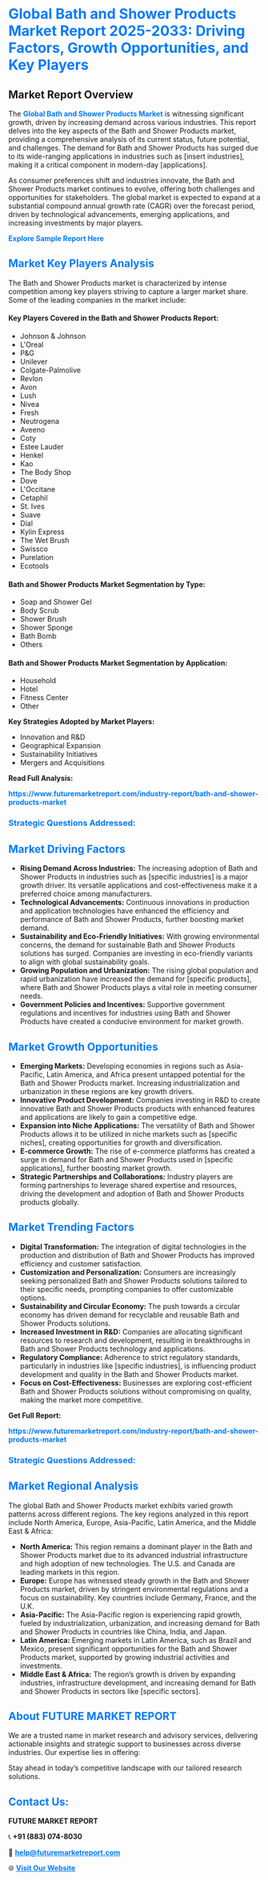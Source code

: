 <h1 style="color: #007BFF;">Global Bath and Shower Products Market Report 2025-2033: Driving Factors, Growth Opportunities, and Key Players</h1>

<section id="overview">
<h2>Market Report Overview</h2>
<p>The <a href="https://www.futuremarketreport.com/industry-report/bath-and-shower-products-market" style="color: #007BFF; text-decoration: none;"><strong>Global Bath and Shower Products Market</strong></a> is witnessing significant growth, driven by increasing demand across various industries. This report delves into the key aspects of the Bath and Shower Products market, providing a comprehensive analysis of its current status, future potential, and challenges. The demand for Bath and Shower Products has surged due to its wide-ranging applications in industries such as [insert industries], making it a critical component in modern-day [applications].</p>
<p>As consumer preferences shift and industries innovate, the Bath and Shower Products market continues to evolve, offering both challenges and opportunities for stakeholders. The global market is expected to expand at a substantial compound annual growth rate (CAGR) over the forecast period, driven by technological advancements, emerging applications, and increasing investments by major players.</p>
</section>

<section id="overview">
<p><a href="https://www.futuremarketreport.com/request-sample/reportId=101906" style="color: #007BFF; text-decoration: none;"><strong>Explore Sample Report Here</strong></a></p>
</section>

<section id="key-players">
<h2 style="color: #007BFF;">Market Key Players Analysis</h2>
<p>The Bath and Shower Products market is characterized by intense competition among key players striving to capture a larger market share. Some of the leading companies in the market include:</p>
<h4>Key Players Covered in the Bath and Shower Products Report:</h4>
<ul><li>Johnson &amp; Johnson</li><li>L&#039;Oreal</li><li>P&amp;G</li><li>Unilever</li><li>Colgate-Palmolive</li><li>Revlon</li><li>Avon</li><li>Lush</li><li>Nivea</li><li>Fresh</li><li>Neutrogena</li><li>Aveeno</li><li>Coty</li><li>Estee Lauder</li><li>Henkel</li><li>Kao</li><li>The Body Shop</li><li>Dove</li><li>L&#039;Occitane</li><li>Cetaphil</li><li>St. Ives</li><li>Suave</li><li>Dial</li><li>Kylin Express</li><li>The Wet Brush</li><li>Swissco</li><li>Purelation</li><li>Ecotools</li></ul>
<h4>Bath and Shower Products Market Segmentation by Type:</h4>
<ul><li>Soap and Shower Gel</li><li>Body Scrub</li><li>Shower Brush</li><li>Shower Sponge</li><li>Bath Bomb</li><li>Others</li></ul>

<h4>Bath and Shower Products Market Segmentation by Application:</h4>
<ul><li>Household</li><li>Hotel</li><li>Fitness Center</li><li>Other</li></ul>
<p><strong>Key Strategies Adopted by Market Players:</strong></p>
<ul>
<li>Innovation and R&D</li>
<li>Geographical Expansion</li>
<li>Sustainability Initiatives</li>
<li>Mergers and Acquisitions</li>
</ul>
</section>

<section>
<p><strong>Read Full Analysis: </strong></p><a href="https://www.futuremarketreport.com/industry-report/bath-and-shower-products-market" style="color: #007BFF; text-decoration: none;"><strong>https://www.futuremarketreport.com/industry-report/bath-and-shower-products-market</strong></a>
<h3 style="color: #007BFF;">Strategic Questions Addressed:</h3>
</section>

<section id="driving-factors">
<h2 style="color: #007BFF;">Market Driving Factors</h2>
<ul>
<li><strong>Rising Demand Across Industries:</strong> The increasing adoption of Bath and Shower Products in industries such as [specific industries] is a major growth driver. Its versatile applications and cost-effectiveness make it a preferred choice among manufacturers.</li>
<li><strong>Technological Advancements:</strong> Continuous innovations in production and application technologies have enhanced the efficiency and performance of Bath and Shower Products, further boosting market demand.</li>
<li><strong>Sustainability and Eco-Friendly Initiatives:</strong> With growing environmental concerns, the demand for sustainable Bath and Shower Products solutions has surged. Companies are investing in eco-friendly variants to align with global sustainability goals.</li>
<li><strong>Growing Population and Urbanization:</strong> The rising global population and rapid urbanization have increased the demand for [specific products], where Bath and Shower Products plays a vital role in meeting consumer needs.</li>
<li><strong>Government Policies and Incentives:</strong> Supportive government regulations and incentives for industries using Bath and Shower Products have created a conducive environment for market growth.</li>
</ul>
</section>

<section id="growth-opportunities">
<h2 style="color: #007BFF;">Market Growth Opportunities</h2>
<ul>
<li><strong>Emerging Markets:</strong> Developing economies in regions such as Asia-Pacific, Latin America, and Africa present untapped potential for the Bath and Shower Products market. Increasing industrialization and urbanization in these regions are key growth drivers.</li>
<li><strong>Innovative Product Development:</strong> Companies investing in R&D to create innovative Bath and Shower Products products with enhanced features and applications are likely to gain a competitive edge.</li>
<li><strong>Expansion into Niche Applications:</strong> The versatility of Bath and Shower Products allows it to be utilized in niche markets such as [specific niches], creating opportunities for growth and diversification.</li>
<li><strong>E-commerce Growth:</strong> The rise of e-commerce platforms has created a surge in demand for Bath and Shower Products used in [specific applications], further boosting market growth.</li>
<li><strong>Strategic Partnerships and Collaborations:</strong> Industry players are forming partnerships to leverage shared expertise and resources, driving the development and adoption of Bath and Shower Products products globally.</li>
</ul>
</section>

<section id="trending-factors">
<h2 style="color: #007BFF;">Market Trending Factors</h2>
<ul>
<li><strong>Digital Transformation:</strong> The integration of digital technologies in the production and distribution of Bath and Shower Products has improved efficiency and customer satisfaction.</li>
<li><strong>Customization and Personalization:</strong> Consumers are increasingly seeking personalized Bath and Shower Products solutions tailored to their specific needs, prompting companies to offer customizable options.</li>
<li><strong>Sustainability and Circular Economy:</strong> The push towards a circular economy has driven demand for recyclable and reusable Bath and Shower Products solutions.</li>
<li><strong>Increased Investment in R&D:</strong> Companies are allocating significant resources to research and development, resulting in breakthroughs in Bath and Shower Products technology and applications.</li>
<li><strong>Regulatory Compliance:</strong> Adherence to strict regulatory standards, particularly in industries like [specific industries], is influencing product development and quality in the Bath and Shower Products market.</li>
<li><strong>Focus on Cost-Effectiveness:</strong> Businesses are exploring cost-efficient Bath and Shower Products solutions without compromising on quality, making the market more competitive.</li>
</ul>
</section>

<section>
<p><strong>Get Full Report: </strong></p><a href="https://www.futuremarketreport.com/industry-report/bath-and-shower-products-market" style="color: #007BFF; text-decoration: none;"><strong>https://www.futuremarketreport.com/industry-report/bath-and-shower-products-market</strong></a>
<h3 style="color: #007BFF;">Strategic Questions Addressed:</h3>
</section>


<section id="regional-analysis">
<h2 style="color: #007BFF;">Market Regional Analysis</h2>
<p>The global Bath and Shower Products market exhibits varied growth patterns across different regions. The key regions analyzed in this report include North America, Europe, Asia-Pacific, Latin America, and the Middle East & Africa:</p>
<ul>
<li><strong>North America:</strong> This region remains a dominant player in the Bath and Shower Products market due to its advanced industrial infrastructure and high adoption of new technologies. The U.S. and Canada are leading markets in this region.</li>
<li><strong>Europe:</strong> Europe has witnessed steady growth in the Bath and Shower Products market, driven by stringent environmental regulations and a focus on sustainability. Key countries include Germany, France, and the U.K.</li>
<li><strong>Asia-Pacific:</strong> The Asia-Pacific region is experiencing rapid growth, fueled by industrialization, urbanization, and increasing demand for Bath and Shower Products in countries like China, India, and Japan.</li>
<li><strong>Latin America:</strong> Emerging markets in Latin America, such as Brazil and Mexico, present significant opportunities for the Bath and Shower Products market, supported by growing industrial activities and investments.</li>
<li><strong>Middle East & Africa:</strong> The region’s growth is driven by expanding industries, infrastructure development, and increasing demand for Bath and Shower Products in sectors like [specific sectors].</li>
</ul>
</section>

<footer>
<h2 style="color: #007BFF;">About FUTURE MARKET REPORT</h2>
<p>We are a trusted name in market research and advisory services, delivering actionable insights and strategic support to businesses across diverse industries. Our expertise lies in offering:</p>

<p>Stay ahead in today’s competitive landscape with our tailored research solutions.</p>

<h2 style="color: #007BFF;">Contact Us:</h2>
<p><strong>FUTURE MARKET REPORT</strong></p>
<p>📞 <strong>+91 (883) 074-8030</strong></p>
<p>📧 <strong><a href="mailto:help@futuremarketreport.com" style="color: #007BFF;">help@futuremarketreport.com</a></strong></p>
<p>🌐 <strong><a href="https://www.futuremarketreport.com/" style="color: #007BFF;">Visit Our Website</a></strong></p>
</footer>
